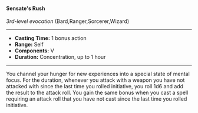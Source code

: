 #### Sensate's Rush
*3rd-level evocation* (Bard,Ranger,Sorcerer,Wizard)
___
- **Casting Time:** 1 bonus action
- **Range:** Self
- **Components:** V
- **Duration:** Concentration, up to 1 hour
---
You channel your hunger for new experiences into a
special state of mental focus. For the duration,
whenever you attack with a weapon you have not
attacked with since the last time you rolled
initiative, you roll 1d6 and add the result to the
attack roll. You gain the same bonus when you cast
a spell requiring an attack roll that you have not
cast since the last time you rolled initiative.
